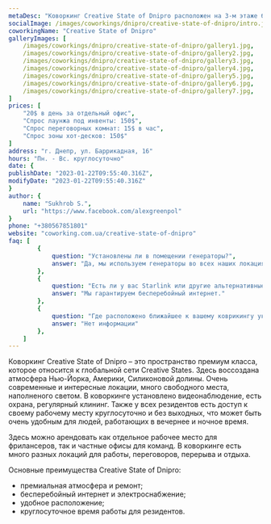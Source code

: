 ```yaml
---
metaDesc: "Коворкинг Creative State of Dnipro расположен на 3-м этаже бизнес-центра Кудашевский – прямо в центре Днепра."
socialImage: /images/coworkings/dnipro/creative-state-of-dnipro/intro.jpg
coworkingName: "Creative State of Dnipro"
galleryImages: [
	/images/coworkings/dnipro/creative-state-of-dnipro/gallery1.jpg,
	/images/coworkings/dnipro/creative-state-of-dnipro/gallery2.jpg,
	/images/coworkings/dnipro/creative-state-of-dnipro/gallery3.jpg,
	/images/coworkings/dnipro/creative-state-of-dnipro/gallery4.jpg,
	/images/coworkings/dnipro/creative-state-of-dnipro/gallery5.jpg,
	/images/coworkings/dnipro/creative-state-of-dnipro/gallery6.jpg,
	/images/coworkings/dnipro/creative-state-of-dnipro/gallery7.jpg,
]
prices: [
	"20$ в день за отдельный офис",
	"Спрос лаунжа под инвенты: 150$",
	"Спрос переговорных комнат: 15$ в час",
	"Спрос зоны хот-десков: 150$"
]
address: "г. Днепр, ул. Баррикадная, 16"
hours: "Пн. - Вс. круглосуточно"
date: {
publishDate: "2023-01-22T09:55:40.316Z",
modifyDate: "2023-01-22T09:55:40.316Z"
}
author: {
	name: "Sukhrob S.",
	url: "https://www.facebook.com/alexgreenpol"
}
phone: "+380567851801"
website: "coworking.com.ua/creative-state-of-dnipro"
faq: [
		{
			question: "Установлены ли в помещении генераторы?",
			answer: "Да, мы используем генераторы во всех наших локациях."
		},
		{
			question: "Есть ли у вас Starlink или другие альтернативные пути доступа к интернету?",
			answer: "Мы гарантируем бесперебойный интернет."
		},
		{
			question: "Где расположено ближайшее к вашему коврикингу укрытие?",
			answer: "Нет информации"
		},
	]
---
```


Коворкинг Creative State of Dnipro – это пространство премиум класса, которое относится к глобальной сети Creative States. Здесь воссоздана атмосфера Нью-Йорка, Америки, Силиконовой долины. Очень современные и интересные локации, много свободного места, наполненого светом. В коворкинге установлено видеонаблюдение, есть охрана, регулярный клининг. Также у всех резидентов есть доступ к своему рабочему месту круглосуточно и без выходных, что может быть очень удобным для людей, работающих в вечернее и ночное время.

Здесь можно арендовать как отдельное рабочее место для фрилансеров, так и частные офисы для команд. В коворкинге есть много разных локаций для работы, переговоров, перерыва и отдыха.

Основные преимущества Creative State of Dnipro:

-   премиальная атмосфера и ремонт;
-   бесперебойный интернет и электроснабжение;
-   удобное расположение;
-   круглосуточное время работы для резидентов.

